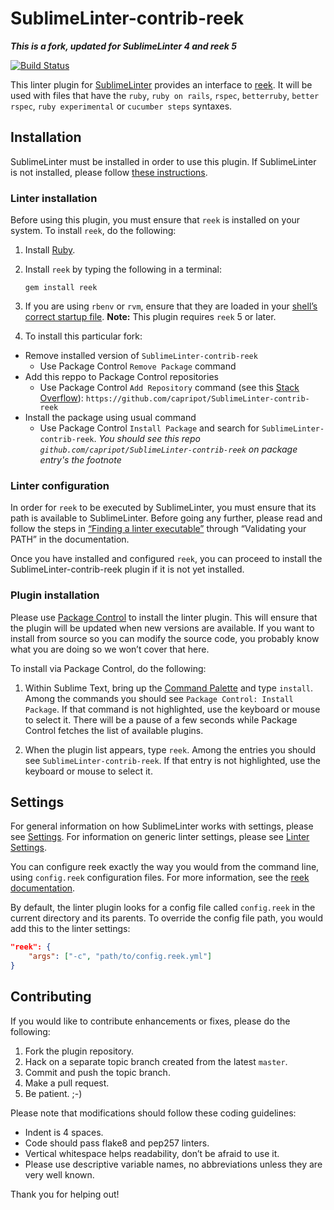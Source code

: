 SublimeLinter-contrib-reek
================================

***This is a fork, updated for SublimeLinter 4 and reek 5***

[![Build Status](https://travis-ci.com/capripot/SublimeLinter-contrib-reek.svg?branch=master)](https://travis-ci.com/capripot/SublimeLinter-contrib-reek)

This linter plugin for [SublimeLinter][docs] provides an interface to [reek](https://github.com/troessner/reek). It will be used with files that have the `ruby`, `ruby on rails`, `rspec`, `betterruby`, `better rspec`, `ruby experimental` or `cucumber steps` syntaxes.

## Installation
SublimeLinter must be installed in order to use this plugin. If SublimeLinter is not installed, please follow [these instructions][installation].

### Linter installation
Before using this plugin, you must ensure that `reek` is installed on your system. To install `reek`, do the following:

1. Install [Ruby](http://www.ruby-lang.org).

1. Install `reek` by typing the following in a terminal:
   ```
   gem install reek
   ```

1. If you are using `rbenv` or `rvm`, ensure that they are loaded in your [shell’s correct startup file](https://sublimelinter.readthedocs.io/en/latest/troubleshooting.html).
  **Note:** This plugin requires `reek` 5 or later.

1. To install this particular fork:
  - Remove installed version of `SublimeLinter-contrib-reek`
    - Use Package Control `Remove Package` command
  - Add this reppo to Package Control  repositories
    - Use Package Control `Add Repository` command (see this [Stack Overflow][add_repo_so]): `https://github.com/capripot/SublimeLinter-contrib-reek`
  - Install the package using usual command
    - Use Package Control `Install Package` and search for `SublimeLinter-contrib-reek`.
      *You should see this repo `github.com/capripot/SublimeLinter-contrib-reek` on package entry's the _footnote_*

### Linter configuration
In order for `reek` to be executed by SublimeLinter, you must ensure that its path is available to SublimeLinter. Before going any further, please read and follow the steps in [“Finding a linter executable”](http://sublimelinter.readthedocs.org/en/latest/troubleshooting.html#finding-a-linter-executable) through “Validating your PATH” in the documentation.

Once you have installed and configured `reek`, you can proceed to install the SublimeLinter-contrib-reek plugin if it is not yet installed.

### Plugin installation
Please use [Package Control][pc] to install the linter plugin. This will ensure that the plugin will be updated when new versions are available. If you want to install from source so you can modify the source code, you probably know what you are doing so we won’t cover that here.

To install via Package Control, do the following:

1. Within Sublime Text, bring up the [Command Palette][cmd] and type `install`. Among the commands you should see `Package Control: Install Package`. If that command is not highlighted, use the keyboard or mouse to select it. There will be a pause of a few seconds while Package Control fetches the list of available plugins.

1. When the plugin list appears, type `reek`. Among the entries you should see `SublimeLinter-contrib-reek`. If that entry is not highlighted, use the keyboard or mouse to select it.

## Settings
For general information on how SublimeLinter works with settings, please see [Settings][settings]. For information on generic linter settings, please see [Linter Settings][linter-settings].

You can configure reek exactly the way you would from the command line, using `config.reek` configuration files. For more information, see the [reek documentation](https://github.com/troessner/reek#configuration-file).

By default, the linter plugin looks for a config file called `config.reek` in the current directory and its parents. To override the config file path, you would add this to the linter settings:

```json
"reek": {
    "args": ["-c", "path/to/config.reek.yml"]
}
```

## Contributing
If you would like to contribute enhancements or fixes, please do the following:

1. Fork the plugin repository.
1. Hack on a separate topic branch created from the latest `master`.
1. Commit and push the topic branch.
1. Make a pull request.
1. Be patient.  ;-)

Please note that modifications should follow these coding guidelines:

- Indent is 4 spaces.
- Code should pass flake8 and pep257 linters.
- Vertical whitespace helps readability, don’t be afraid to use it.
- Please use descriptive variable names, no abbreviations unless they are very well known.

Thank you for helping out!

[docs]: http://sublimelinter.readthedocs.org
[installation]: http://sublimelinter.readthedocs.org/en/latest/installation.html
[locating-executables]: http://sublimelinter.readthedocs.org/en/latest/usage.html#how-linter-executables-are-located
[pc]: https://sublime.wbond.net/installation
[cmd]: http://docs.sublimetext.info/en/sublime-text-3/extensibility/command_palette.html
[settings]: http://sublimelinter.readthedocs.org/en/latest/settings.html
[linter-settings]: http://sublimelinter.readthedocs.org/en/latest/linter_settings.html
[inline-settings]: http://sublimelinter.readthedocs.org/en/latest/settings.html#inline-settings
[add_repo_so]: https://stackoverflow.com/questions/23026201/sublime-text-3-how-to-install-plugins-from-github
